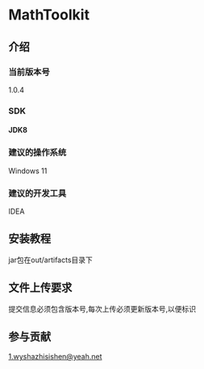 # MathToolkit

## 介绍

### 当前版本号

1.0.4

### SDK

#### JDK8

### 建议的操作系统

Windows 11

### 建议的开发工具

IDEA

## 安装教程

jar包在out/artifacts目录下

## 文件上传要求

提交信息必须包含版本号,每次上传必须更新版本号,以便标识

## 参与贡献

1.wyshazhisishen@yeah.net